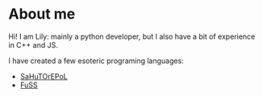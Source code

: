 # About me

Hi! I am Lily: mainly a python developer, but I also have a bit of experience in C++ and JS.

I have created a few esoteric programing languages:

- [SaHuTOrEPoL](www.github.com/MinekPo1/SaHuTOrEPoL)
- [FuSS](www.github.com/MinekPo1/FuSS)

